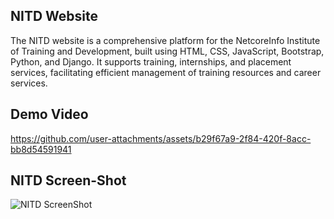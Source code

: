 
## NITD Website

The NITD website is a comprehensive platform for the NetcoreInfo Institute of Training and Development, built using HTML, CSS, JavaScript, Bootstrap, Python, and Django. It supports training, internships, and placement services, facilitating efficient management of training resources and career services. 



## Demo Video

https://github.com/user-attachments/assets/b29f67a9-2f84-420f-8acc-bb8d54591941



## NITD Screen-Shot

![NITD ScreenShot](https://github.com/user-attachments/assets/624ace5c-9226-4163-8237-563186d737d7)




